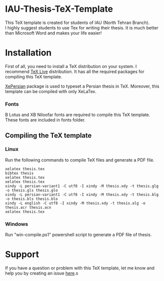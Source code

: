 # IAU-Thesis-TeX-Template

This TeX template is created for students of IAU (North Tehran Branch). <br />
I highly suggest students to use Tex for writing their thesis. It is much better than Microsoft Word and makes your life easier! <br />

# Installation
First of all, you need to install a TeX distribution on your system. I recommend [TeX Live](http://www.tug.org/texlive/) distribution. It has all the required packages for compiling this TeX template.

[XePersian](https://ctan.org/pkg/xepersian?lang=en) package is used to typeset a Persian thesis in TeX. Moreover, this template can be compiled with only XeLaTex.

### Fonts
B Lotus and XB Niloofar fonts are required to compile this TeX template. These fonts are included in fonts folder.

## Compiling the TeX template
### Linux
Run the following commands to compile TeX files and generate a PDF file.
```
xelatex thesis.tex
bibtex thesis
xelatex thesis.tex
xelatex thesis.tex
xindy -L persian-variant1 -C utf8 -I xindy -M thesis.xdy -t thesis.glg -o thesis.gls thesis.glo
xindy -L persian-variant1 -C utf8 -I xindy -M thesis.xdy -t thesis.blg -o thesis.bls thesis.blo
xindy -L english -C utf8 -I xindy -M thesis.xdy -t thesis.alg -o thesis.acr thesis.acn
xelatex thesis.tex
```

### Windows
Run "win-compile.ps1" powershell script to generate a PDF file of thesis.

# Support
If you have a question or problem with this TeX template, let me know and help you by creating an issue [here](https://github.com/mir-am/IAU-Thesis-TeX-Template/issues).s
